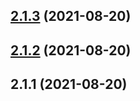 ## [2.1.3](https://github.com/BanJoeH/PANTRI/compare/2.1.2...2.1.3) (2021-08-20)



## [2.1.2](https://github.com/BanJoeH/PANTRI/compare/2.1.1...2.1.2) (2021-08-20)



## 2.1.1 (2021-08-20)



